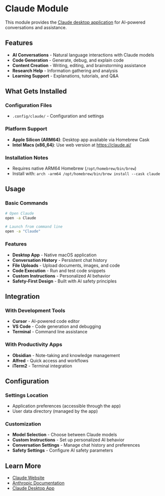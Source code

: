 # Claude Module

This module provides the [Claude desktop application](https://apps.apple.com/us/app/claude/id6734057884) for AI-powered conversations and assistance.

## Features

- **AI Conversations** - Natural language interactions with Claude models
- **Code Generation** - Generate, debug, and explain code
- **Content Creation** - Writing, editing, and brainstorming assistance
- **Research Help** - Information gathering and analysis
- **Learning Support** - Explanations, tutorials, and Q&A

## What Gets Installed

### Configuration Files
- `.config/claude/` - Configuration and settings

### Platform Support
- **Apple Silicon (ARM64)**: Desktop app available via Homebrew Cask
- **Intel Macs (x86_64)**: Use web version at https://claude.ai/

### Installation Notes
- Requires native ARM64 Homebrew (`/opt/homebrew/bin/brew`)
- Install with: `arch -arm64 /opt/homebrew/bin/brew install --cask claude`

## Usage

### Basic Commands
```bash
# Open Claude
open -a Claude

# Launch from command line
open -a "Claude"
```

### Features
- **Desktop App** - Native macOS application
- **Conversation History** - Persistent chat history
- **File Uploads** - Upload documents, images, and code
- **Code Execution** - Run and test code snippets
- **Custom Instructions** - Personalized AI behavior
- **Safety-First Design** - Built with AI safety principles

## Integration

### With Development Tools
- **Cursor** - AI-powered code editor
- **VS Code** - Code generation and debugging
- **Terminal** - Command line assistance

### With Productivity Apps
- **Obsidian** - Note-taking and knowledge management
- **Alfred** - Quick access and workflows
- **iTerm2** - Terminal integration

## Configuration

### Settings Location
- Application preferences (accessible through the app)
- User data directory (managed by the app)

### Customization
- **Model Selection** - Choose between Claude models
- **Custom Instructions** - Set up personalized AI behavior
- **Conversation Settings** - Manage chat history and preferences
- **Safety Settings** - Configure AI safety parameters

## Learn More

- [Claude Website](https://claude.ai/)
- [Anthropic Documentation](https://docs.anthropic.com/)
- [Claude Desktop App](https://apps.apple.com/us/app/claude/id6734057884)

